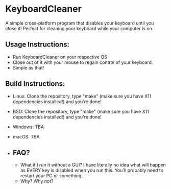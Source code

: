 # KeyboardCleaner
A simple cross-platform program that disables your keyboard until you close it! Perfect for cleaning your keyboard while your computer is on.

## Usage Instructions:
- Run KeyboardCleaner on your respective OS
- Close out of it with your mouse to regain control of your keyboard. 
- Simple as that!

## Build Instructions:
- Linux: Clone the repository, type "make" (make sure you have X11 dependencies installed!) and you're done!
- BSD: Clone the repository, type "make" (make sure you have X11 dependencies installed!) and you're done!
- Windows: TBA
- macOS: TBA

- ## FAQ?
  - What if I run it without a GUI?
  I have literally no idea what will happen as EVERY key is disabled when you run this. You'll probably need to restart your PC or something.
  - Why?
    Why not?

